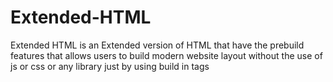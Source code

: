 # Extended-HTML
Extended HTML is an Extended version of HTML that have the prebuild features that allows users to build modern website layout without the use of js or css or any library just by using build in tags
